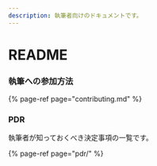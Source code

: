 ```yaml
---
description: 執筆者向けのドキュメントです。
---
```


# README

### 執筆への参加方法

{% page-ref page="contributing.md" %}

### PDR

執筆者が知っておくべき決定事項の一覧です。

{% page-ref page="pdr/" %}





